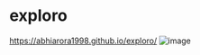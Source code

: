 # exploro
https://abhiarora1998.github.io/exploro/
![image](https://user-images.githubusercontent.com/90983067/209904490-dc1477ac-1ed5-4e98-ad23-a814db50400f.png)
